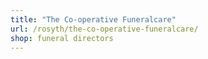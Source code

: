 ```yaml
---
title: "The Co-operative Funeralcare"
url: /rosyth/the-co-operative-funeralcare/
shop: funeral directors
---
```

